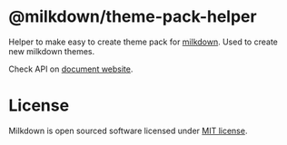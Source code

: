 # @milkdown/theme-pack-helper

Helper to make easy to create theme pack for [milkdown](https://milkdown.dev/).
Used to create new milkdown themes.

Check API on [document website](https://milkdown.dev/#/design-system).

# License

Milkdown is open sourced software licensed under [MIT license](https://github.com/Saul-Mirone/milkdown/blob/main/LICENSE).
